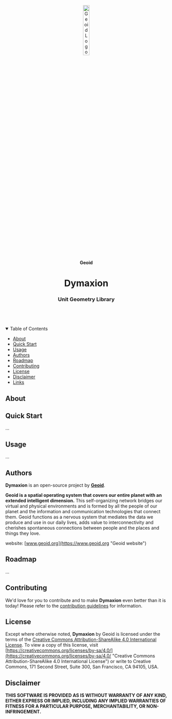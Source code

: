<header>
<p align="center">
    <img src=".github/images/geoid-logo_light.png" width="20%" height="20%" alt="Geoid Logo">
</p>
<p align='center' style='border-bottom: none;'><b>Geoid</b></p>
<h1 align='center' style='border-bottom: none;'>Dymaxion</h1>
<h3 align='center'>Unit Geometry Library</h3>
</header>


<br/>
<details open="open">
<summary>Table of Contents</summary>

- [About](#about)
- [Quick Start](#quick-start)
- [Usage](#usage)
- [Authors](#authors)
- [Roadmap](#roadmap)
- [Contributing](#contributing)
- [License](#license)
- [Disclaimer](#disclaimer)
- [Links](#links)


</details>



## About



## Quick Start

...


## Usage

...




## Authors

**Dymaxion** is an open-source project by **[Geoid](https://www.geoid.org "Geoid website")**.

**Geoid is a spatial operating system that covers our entire planet with an extended intelligent dimension.**
This self-organizing network bridges our virtual and physical environments and is formed by all the people of our planet and the information and communication technologies that connect them. Geoid functions as a nervous system that mediates the data we produce and use in our daily lives, adds value to interconnectivity and cherishes spontaneous connections between people and the places and things they love.

website: [www.geoid.org](https://www.geoid.org "Geoid website")


## Roadmap

...


## Contributing

We'd love for you to contribute and to make **Dymaxion** even better than it is today!
Please refer to the [contribution guidelines](.github/CONTRIBUTING.md) for information.


## License


Except where otherwise noted, **Dymaxion** by Geoid is licensed under the terms of the [Creative Commons Attribution-ShareAlike 4.0 International License](https://creativecommons.org/licenses/by-sa/4.0/ "Creative Commons Attribution-ShareAlike 4.0 International License"). To view a copy of this license, visit [https://creativecommons.org/licenses/by-sa/4.0/](https://creativecommons.org/licenses/by-sa/4.0/ "Creative Commons Attribution-ShareAlike 4.0 International License") or write to Creative Commons, 171 Second Street, Suite 300, San Francisco, CA 94105, USA.



## Disclaimer

**THIS SOFTWARE IS PROVIDED AS IS WITHOUT WARRANTY OF ANY KIND, EITHER EXPRESS OR IMPLIED, INCLUDING ANY IMPLIED WARRANTIES OF FITNESS FOR A PARTICULAR PURPOSE, MERCHANTABILITY, OR NON-INFRINGEMENT.**

